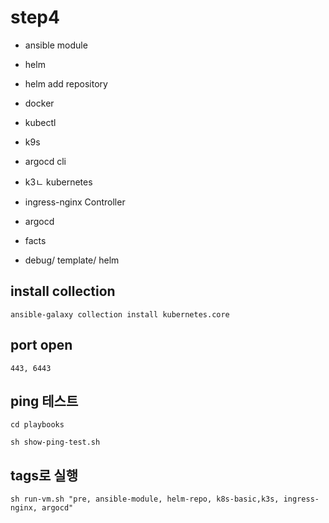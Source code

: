 

# step4 
- ansible module
- helm
- helm add repository
- docker 
- kubectl
- k9s
- argocd cli
- k3ㄴ kubernetes
- ingress-nginx Controller
- argocd


- facts
- debug/ template/ helm

## install collection
```
ansible-galaxy collection install kubernetes.core
```
##  port open
```
443, 6443
```


## ping 테스트 
```
cd playbooks

sh show-ping-test.sh
```
## tags로 실행 
```
sh run-vm.sh "pre, ansible-module, helm-repo, k8s-basic,k3s, ingress-nginx, argocd"
```

